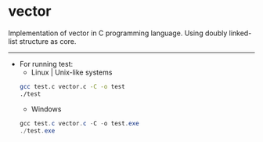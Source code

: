 # vector 
Implementation of vector in C programming language.
Using doubly linked-list structure as core.


---
- For running test:
  - Linux | Unix-like systems
  ```bash
  gcc test.c vector.c -C -o test
  ./test
  ```
  - Windows
  ```PowerShell
  gcc test.c vector.c -C -o test.exe
  ./test.exe
  ```
